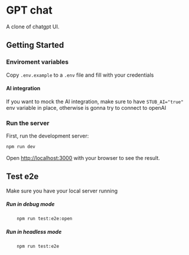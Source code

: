 # GPT chat

A clone of chatgpt UI.

## Getting Started

### Enviroment variables

Copy `.env.example` to a `.env` file and fill with your credentials

#### AI integration

If you want to mock the AI integration, make sure to have `STUB_AI="true"` env variable in place, otherwise is gonna try to connect to openAI

### Run the server

First, run the development server:

```bash
npm run dev
```

Open [http://localhost:3000](http://localhost:3000) with your browser to see the result.


## Test e2e

Make sure you have your local server running

##### Run in debug mode

```bash
    npm run test:e2e:open
```    

##### Run in headless mode

```bash
    npm run test:e2e
```    